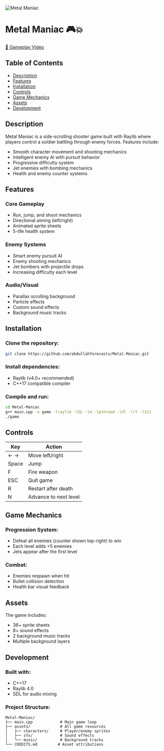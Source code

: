 ![Metal Maniac](https://img.shields.io/badge/Metal_Maniac-C%2B%2B-red.svg)

# Metal Maniac 🎮💥

[🔫 Gameplay Video](https://youtube.com/shorts/h3-jmia6l1M?si=Th_7YPBnEvFB8ox4)

## Table of Contents
- [Description](#description)
- [Features](#features)
- [Installation](#installation)
- [Controls](#controls)
- [Game Mechanics](#game-mechanics)
- [Assets](#assets)
- [Development](#development)


## Description
Metal Maniac is a side-scrolling shooter game built with Raylib where players control a soldier battling through enemy forces. Features include:
- Smooth character movement and shooting mechanics
- Intelligent enemy AI with pursuit behavior
- Progressive difficulty system
- Jet enemies with bombing mechanics
- Health and enemy counter systems

## Features
### Core Gameplay
- Run, jump, and shoot mechanics
- Directional aiming (left/right)
- Animated sprite sheets
- 5-life health system

### Enemy Systems
- Smart enemy pursuit AI
- Enemy shooting mechanics
- Jet bombers with projectile drops
- Increasing difficulty each level

### Audio/Visual
- Parallax scrolling background
- Particle effects
- Custom sound effects
- Background music tracks

## Installation
### Clone the repository:
```bash
git clone https://github.com/abdullahforecasts/Metal-Maniac.git
```

### Install dependencies:
- Raylib (v4.0+ recommended)
- C++17 compatible compiler

### Compile and run:
```bash
cd Metal-Maniac
g++ main.cpp -o game -lraylib -lGL -lm -lpthread -ldl -lrt -lX11
./game
```

## Controls
| Key      | Action                |
|----------|----------------------|
| ← →  | Move left/right       |
| Space    | Jump                 |
| F        | Fire weapon          |
| ESC      | Quit game            |
| R        | Restart after death  |
| N        | Advance to next level|

## Game Mechanics
### Progression System:
- Defeat all enemies (counter shown top-right) to win
- Each level adds +5 enemies
- Jets appear after the first level

### Combat:
- Enemies respawn when hit
- Bullet collision detection
- Health bar visual feedback

## Assets
The game includes:
- 36+ sprite sheets
- 8+ sound effects
- 2 background music tracks
- Multiple background layers


## Development
### Built with:
- C++17
- Raylib 4.0
- SDL for audio mixing

### Project Structure:
```
Metal-Maniac/
├── main.cpp            # Main game loop
├── assets/             # All game resources
│   ├── characters/     # Player/enemy sprites
│   ├── sfx/            # Sound effects
│   └── music/          # Background tracks
└── CREDITS.md         # Asset attributions
```

